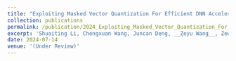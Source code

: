 ```yaml
---
title: "Exploiting Masked Vector Quantization For Efficient DNN Acceleration"
collection: publications
permalink: /publication/2024_Exploiting_Masked_Vector_Quantization_For_Efficient_DNN_Acceleration
excerpt: 'Shuaiting Li, Chengxuan Wang, Juncan Deng, __Zeyu Wang__, Zewen Ye, Zongsheng Wang, Haibin Shen, Kejie Huang.'
date: 2024-07-14
venue: '(Under Review)'
---
```

